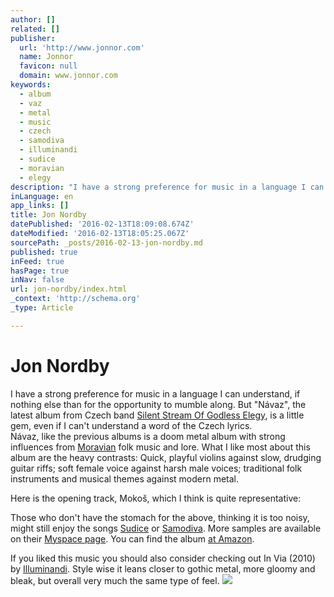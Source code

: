 ```yaml
---
author: []
related: []
publisher:
  url: 'http://www.jonnor.com'
  name: Jonnor
  favicon: null
  domain: www.jonnor.com
keywords:
  - album
  - vaz
  - metal
  - music
  - czech
  - samodiva
  - illuminandi
  - sudice
  - moravian
  - elegy
description: "I have a strong preference for music in a language I can understand, if nothing else than for the opportunity to mumble along. But \"Návaz\", the latest album from Czech band Silent Stream Of Godless Elegy, is a little gem, even if I can't understand a word of the Czech lyrics."
inLanguage: en
app_links: []
title: Jon Nordby
datePublished: '2016-02-13T18:09:08.674Z'
dateModified: '2016-02-13T18:05:25.067Z'
sourcePath: _posts/2016-02-13-jon-nordby.md
published: true
inFeed: true
hasPage: true
inNav: false
url: jon-nordby/index.html
_context: 'http://schema.org'
_type: Article

---
```

# Jon Nordby

I have a strong preference for music in a language I can understand, if nothing else than for the opportunity to mumble along. But "Návaz", the latest album from Czech band [Silent Stream Of Godless Elegy][0], is a little gem, even if I can't understand a word of the Czech lyrics.  
Návaz, like the previous albums is a doom metal album with strong influences from [Moravian][1] folk music and lore. What I like most about this album are the heavy contrasts: Quick, playful violins against slow, drudging guitar riffs; soft female voice against harsh male voices; traditional folk instruments and musical themes against modern metal.

Here is the opening track, Mokoš, which I think is quite representative:

Those who don't have the stomach for the above, thinking it is too noisy, might still enjoy the songs [Sudice][2] or [Samodiva][3]. More samples are available on their [Myspace page][4]. You can find the album [at Amazon][5].

If you liked this music you should also consider checking out In Via (2010) by [Illuminandi][6]. Style wise it leans closer to gothic metal, more gloomy and bleak, but overall very much the same type of feel.
[![](http://www.jonnor.com/wp/wp-content/plugins/flattr/img/flattr-badge-large.png)][7]

[0]: http://www.ssoge.com/
[1]: http://en.wikipedia.org/wiki/Moravia
[2]: http://www.youtube.com/watch?v=C2kGHVE2gV0&feature=artist
[3]: http://www.youtube.com/watch?v=vP3B7rDCkoI&feature=artist
[4]: http://www.myspace.com/ssoge
[5]: http://www.amazon.com/Navaz-Silent-Stream-Godless-Elegy/dp/B004CUA982
[6]: http://www.illuminandi.kdm.pl/
[7]: http://www.jonnor.com/wp/?flattrss_redirect&id=460&md5=b72ca400e22e9fc7ad4304af0211c831